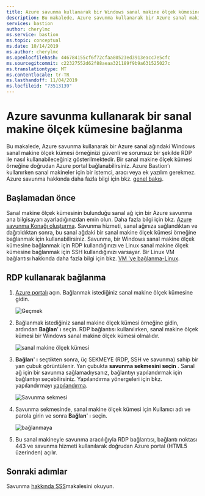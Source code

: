 ```yaml
---
title: Azure savunma kullanarak bir Windows sanal makine ölçek kümesine bağlanma | Microsoft Docs
description: Bu makalede, Azure savunma kullanarak bir Azure sanal makine ölçek kümesine bağlanmayı öğrenin.
services: bastion
author: cherylmc
ms.service: bastion
ms.topic: conceptual
ms.date: 10/14/2019
ms.author: cherylmc
ms.openlocfilehash: 446784155cf6f72cfaa80523ed3913eacc7e5cfc
ms.sourcegitcommit: c22327552d62f88aeaa321189f9b9a631525027c
ms.translationtype: MT
ms.contentlocale: tr-TR
ms.lasthandoff: 11/04/2019
ms.locfileid: "73513139"
---
```

# <a name="connect-to-a-virtual-machine-scale-set-using-azure-bastion"></a>Azure savunma kullanarak bir sanal makine ölçek kümesine bağlanma

Bu makalede, Azure savunma kullanarak bir Azure sanal ağındaki Windows sanal makine ölçek kümesi örneğinizi güvenli ve sorunsuz bir şekilde RDP ile nasıl kullanabileceğiniz gösterilmektedir. Bir sanal makine ölçek kümesi örneğine doğrudan Azure portal bağlanabilirsiniz. Azure Bastion’ı kullanırken sanal makineler için bir istemci, aracı veya ek yazılım gerekmez. Azure savunma hakkında daha fazla bilgi için bkz. [genel bakış](bastion-overview.md).

## <a name="before-you-begin"></a>Başlamadan önce

Sanal makine ölçek kümesinin bulunduğu sanal ağ için bir Azure savunma ana bilgisayarı ayarladığınızdan emin olun. Daha fazla bilgi için bkz. [Azure savunma Konağı oluşturma](bastion-create-host-portal.md). Savunma hizmeti, sanal ağınıza sağlandıktan ve dağıtıldıktan sonra, bu sanal ağdaki bir sanal makine ölçek kümesi örneğine bağlanmak için kullanabilirsiniz. Savunma, bir Windows sanal makine ölçek kümesine bağlanmak için RDP kullandığınızı ve Linux sanal makine ölçek kümesine bağlanmak için SSH kullandığınızı varsayar. Bir Linux VM bağlantısı hakkında daha fazla bilgi için bkz. [VM 'ye bağlanma-Linux](bastion-connect-vm-ssh.md).

## <a name="rdp"></a>RDP kullanarak bağlanma

1. [Azure portalı](https://portal.azure.com) açın. Bağlanmak istediğiniz sanal makine ölçek kümesine gidin.

   ![Geçmek](./media/bastion-connect-vm-scale-set/1.png)
2. Bağlanmak istediğiniz sanal makine ölçek kümesi örneğine gidin, ardından **Bağlan**' ı seçin. RDP bağlantısı kullanılırken, sanal makine ölçek kümesi bir Windows sanal makine ölçek kümesi olmalıdır.

   ![sanal makine ölçek kümesi](./media/bastion-connect-vm-scale-set/2.png)
3. **Bağlan**' ı seçtikten sonra, üç SEKMEYE (RDP, SSH ve savunma) sahip bir yan çubuk görüntülenir. Yan çubukta **savunma sekmesini seçin** . Sanal ağ için bir savunma sağlamadıysanız, bağlantıyı yapılandırmak için bağlantıyı seçebilirsiniz. Yapılandırma yönergeleri için bkz. yapılandırmayı [yapılandırma](bastion-create-host-portal.md).

   ![Savunma sekmesi](./media/bastion-connect-vm-scale-set/3.png)
4. Savunma sekmesinde, sanal makine ölçek kümesi için Kullanıcı adı ve parola girin ve sonra **Bağlan**' ı seçin.

   ![bağlanmaya](./media/bastion-connect-vm-scale-set/4.png)
5. Bu sanal makineyle savunma aracılığıyla RDP bağlantısı, bağlantı noktası 443 ve savunma hizmeti kullanılarak doğrudan Azure portal (HTML5 üzerinden) açılır.

## <a name="next-steps"></a>Sonraki adımlar

Savunma [hakkında SSS](bastion-faq.md)makalesini okuyun.
